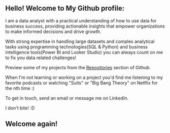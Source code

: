 ## Hello! Welcome to My Github profile:

I am a data analyst with a practical understanding of how to use data for business success, providing actionable insights that empower organizations
to make informed decisions and drive growth. 

With strong expertise in handling large datasets and complex analytical tasks using programming technologies(SQL & Python) and business intelligence tools(Power BI and Looker Studio) you can always count on me to fix you data related challenges!

Preview some of my projects from the [Repositories](https://github.com/JachimmaChristian?tab=repositories) section of Github. 

When I'm not learning or working on a project you'd find me listening to my favorite podcasts or watching "Suits" or "Big Bang Theory" on Netflix for the nth time :)

To get in touch, send an email or message me on LinkedIn. 

I don't bite! :D 

## Welcome again!

<!---
JachimmaChristian/JachimmaChristian is a ✨ special ✨ repository because its `README.md` (this file) appears on your GitHub profile.
You can click the Preview link to take a look at your changes.
--->
